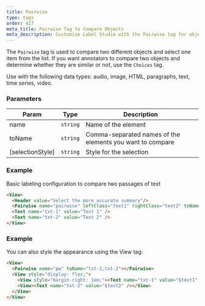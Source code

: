 ```yaml
---
title: Pairwise
type: tags
order: 417
meta_title: Pairwise Tag to Compare Objects
meta_description: Customize Label Studio with the Pairwise tag for object comparison tasks for machine learning and data science projects.
---
```


The `Pairwise` tag is used to compare two different objects and select one item from the list. If you want annotators to compare two objects and determine whether they are similar or not, use the `Choices` tag.

Use with the following data types: audio, image, HTML, paragraphs, text, time series, video.

### Parameters

| Param | Type | Description |
| --- | --- | --- |
| name | <code>string</code> | Name of the element |
| toName | <code>string</code> | Comma-separated names of the elements you want to compare |
| [selectionStyle] | <code>string</code> | Style for the selection |

### Example

Basic labeling configuration to compare two passages of text

```html
<View>
  <Header value="Select the more accurate summary"/>
  <Pairwise name="pairwise" leftClass="text1" rightClass="text2" toName="txt-1,txt-2"></Pairwise>
  <Text name="txt-1" value="Text 1" />
  <Text name="txt-2" value="Text 2" />
</View>
```
### Example

You can also style the appearance using the View tag:

```html
<View>
  <Pairwise name="pw" toName="txt-1,txt-2"></Pairwise>
  <View style="display: flex;">
    <View style="margin-right: 1em;"><Text name="txt-1" value="$text1" /></View>
    <View><Text name="txt-2" value="$text2" /></View>
  </View>
</View>
```
